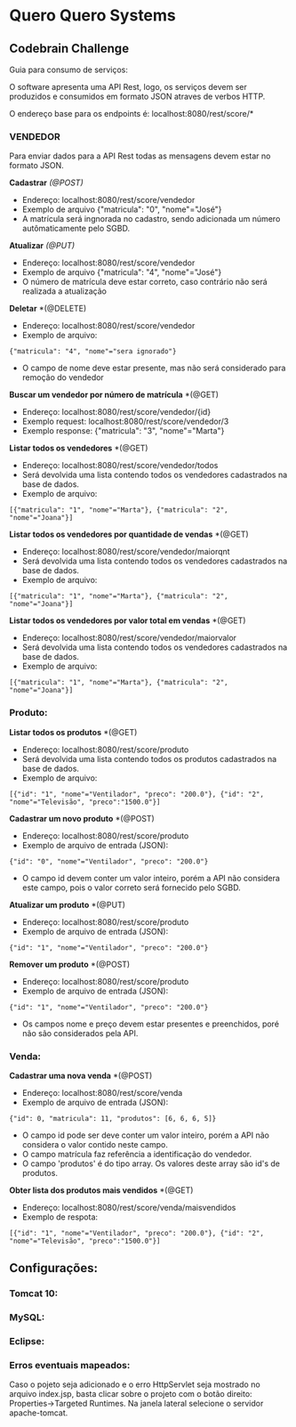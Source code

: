 # Quero Quero Systems
## Codebrain Challenge

Guia para consumo de serviços:

O software apresenta uma API Rest, logo, os serviços devem ser produzidos e consumidos em formato JSON atraves de verbos HTTP.

O endereço base para os endpoints é: localhost:8080/rest/score/*

### VENDEDOR
Para enviar dados para a API Rest todas as mensagens devem estar no formato JSON.

**Cadastrar** *(@POST)*
- Endereço: localhost:8080/rest/score/vendedor
- Exemplo de arquivo {"matricula": "0", "nome"="José"}
- A matrícula será ingnorada no cadastro, sendo adicionada um número autômaticamente pelo SGBD.

**Atualizar** *(@PUT)*
- Endereço: localhost:8080/rest/score/vendedor
- Exemplo de arquivo {"matricula": "4", "nome"="José"}
- O número de matrícula deve estar correto, caso contrário não será realizada a atualização

**Deletar** *(@DELETE)
- Endereço: localhost:8080/rest/score/vendedor
- Exemplo de arquivo: 
```
{"matricula": "4", "nome"="sera ignorado"}
```
- O campo de nome deve estar presente, mas não será considerado para remoção do vendedor 

**Buscar um vendedor por número de matrícula** *(@GET)
- Endereço: localhost:8080/rest/score/vendedor/{id}
- Exemplo request: localhost:8080/rest/score/vendedor/3
- Exemplo response: {"matricula": "3", "nome"="Marta"}

**Listar todos os vendedores** *(@GET)
- Endereço: localhost:8080/rest/score/vendedor/todos
- Será devolvida uma lista contendo todos os vendedores cadastrados na base de dados.
- Exemplo de arquivo: 
```
[{"matricula": "1", "nome"="Marta"}, {"matricula": "2", "nome"="Joana"}]
```

**Listar todos os vendedores por quantidade de vendas** *(@GET)
- Endereço: localhost:8080/rest/score/vendedor/maiorqnt
- Será devolvida uma lista contendo todos os vendedores cadastrados na base de dados.
- Exemplo de arquivo: 
```
[{"matricula": "1", "nome"="Marta"}, {"matricula": "2", "nome"="Joana"}]
```

**Listar todos os vendedores por valor total em vendas** *(@GET)
- Endereço: localhost:8080/rest/score/vendedor/maiorvalor
- Será devolvida uma lista contendo todos os vendedores cadastrados na base de dados.
- Exemplo de arquivo:
```
[{"matricula": "1", "nome"="Marta"}, {"matricula": "2", "nome"="Joana"}]
```

### Produto:

**Listar todos os produtos** *(@GET)
- Endereço: localhost:8080/rest/score/produto
- Será devolvida uma lista contendo todos os produtos cadastrados na base de dados.
- Exemplo de arquivo:
```
[{"id": "1", "nome"="Ventilador", "preco": "200.0"}, {"id": "2", "nome"="Televisão", "preco":"1500.0"}]
```

**Cadastrar um novo produto** *(@POST)
- Endereço: localhost:8080/rest/score/produto
- Exemplo de arquivo de entrada (JSON):
```
{"id": "0", "nome"="Ventilador", "preco": "200.0"}
```
- O campo id devem conter um valor inteiro, porém a API não considera este campo, pois o valor correto será fornecido pelo SGBD.

**Atualizar um produto** *(@PUT)
- Endereço: localhost:8080/rest/score/produto
- Exemplo de arquivo de entrada (JSON):
```
{"id": "1", "nome"="Ventilador", "preco": "200.0"}
```

**Remover um produto** *(@POST)
- Endereço: localhost:8080/rest/score/produto
- Exemplo de arquivo de entrada (JSON):
```
{"id": "1", "nome"="Ventilador", "preco": "200.0"}
```
- Os campos nome e preço devem estar presentes e preenchidos, poré não são considerados pela API.

### Venda:

**Cadastrar uma nova venda** *(@POST)
- Endereço: localhost:8080/rest/score/venda
- Exemplo de arquivo de entrada (JSON):
```
{"id": 0, "matricula": 11, "produtos": [6, 6, 6, 5]}
```
- O campo id pode ser deve conter um valor inteiro, porém a API não considera o valor contido neste campo.
- O campo matrícula faz referência a identificação do vendedor.
- O campo 'produtos' é do tipo array. Os valores deste array são id's de produtos.

**Obter lista dos produtos mais vendidos** *(@GET)
- Endereço: localhost:8080/rest/score/venda/maisvendidos
- Exemplo de respota:
```
[{"id": "1", "nome"="Ventilador", "preco": "200.0"}, {"id": "2", "nome"="Televisão", "preco":"1500.0"}]
```

## Configurações:

### Tomcat 10:

### MySQL:

### Eclipse:





### Erros eventuais mapeados:

Caso o pojeto seja adicionado e o erro HttpServlet seja mostrado no arquivo index.jsp, basta clicar sobre o projeto com o botão direito: Properties->Targeted Runtimes. Na janela lateral selecione o servidor apache-tomcat.
